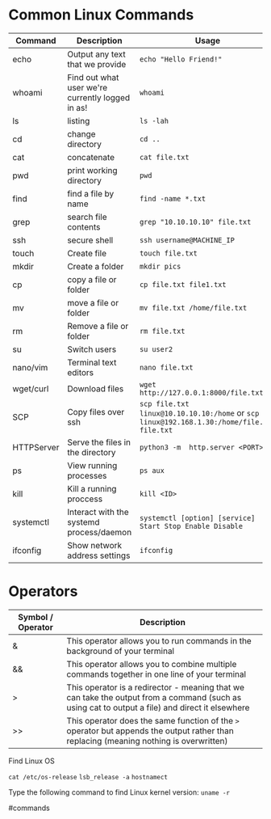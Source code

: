 # Common Linux Commands

| Command | Description |Usage|
|------------ | ------------|------------|
| echo | Output any text that we provide |`echo "Hello Friend!"`|
| whoami | Find out what user we're currently logged in as! |`whoami`|
|ls|listing|`ls -lah`|
|cd |change directory|`cd ..`|
|cat |concatenate|`cat file.txt`|
|pwd |print working directory|`pwd`|
|find|find a file by name|`find -name *.txt`|
|grep|search file contents|`grep "10.10.10.10" file.txt`|
|ssh|secure shell |`ssh username@MACHINE_IP`|
|touch|Create file|`touch file.txt`|
|mkdir|Create a folder|`mkdir pics`|
|cp| copy a file or folder|`cp file.txt file1.txt`|
|mv|move a file or folder|`mv file.txt /home/file.txt`|
|rm|Remove a file or folder|`rm file.txt`|
|su|Switch users|`su user2`|
|nano/vim|Terminal text editors|`nano file.txt`|
|wget/curl|Download files|`wget http://127.0.0.1:8000/file.txt`|
|SCP|Copy files over ssh|`scp file.txt linux@10.10.10.10:/home` or `scp linux@192.168.1.30:/home/file.txt file.txt`| 
|HTTPServer|Serve the files in the directory|`python3 -m  http.server <PORT>`
|ps|View running processes|`ps aux`|
|kill|Kill a running proccess|`kill <ID>`|
|systemctl|Interact with the systemd process/daemon|`systemctl [option] [service]` `Start Stop Enable Disable`|
|ifconfig|Show network address settings|`ifconfig`|

# Operators

|Symbol / Operator|Description|
|------------| ------------|
|&|This operator allows you to run commands in the background of your terminal|
|&& |This operator allows you to combine multiple commands together in one line of your terminal|
|>|This operator is a redirector - meaning that we can take the output from a command (such as using cat to output a file) and direct it elsewhere|
|>>|This operator does the same function of the `>` operator but appends the output rather than replacing (meaning nothing is overwritten)|

Find Linux OS

`cat /etc/os-release`
`lsb_release -a`
`hostnamect`

Type the following command to find Linux kernel version:
`uname -r`



#commands